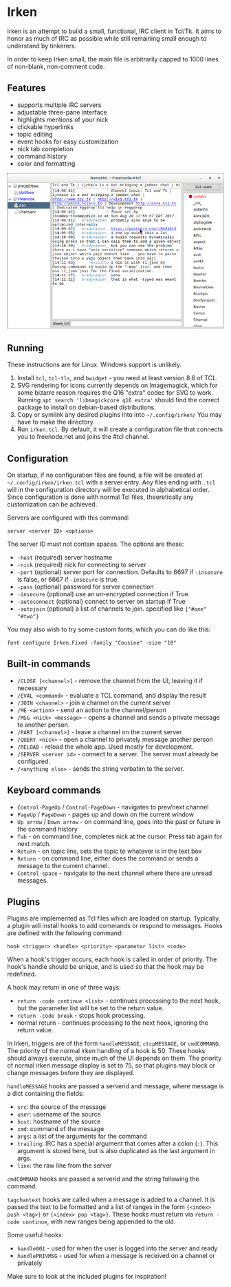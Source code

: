 Irken
=======

Irken is an attempt to build a small, functional, IRC client in Tcl/Tk.  It
aims to honor as much of IRC as possible while still remaining small enough to
understand by tinkerers.

In order to keep Irken small, the main file is arbitrarily capped to 1000
lines of non-blank, non-comment code.

Features
--------

- supports multiple IRC servers
- adjustable three-pane interface
- highlights mentions of your nick
- clickable hyperlinks
- topic editing
- event hooks for easy customization
- nick tab completion
- command history
- color and formatting

![Screenshot](https://raw.githubusercontent.com/dlowe-net/irken/master/irken.png)

Running
-------

These instructions are for Linux.  Windows support is unlikely.

1. Install `tcl`, `tcl-tls`, and `bwidget` - you need at least version 8.6 of TCL.
2. SVG rendering for icons currently depends on Imagemagick, which for some bizarre
reason requires the Q16 "extra" codec for SVG to work.  Running `apt search
'libmagickcore q16 extra'` should find the correct package to install on
debian-based distributions.
3. Copy or symlink any desired plugins into into `~/.config/irken/`  You may
   have to make the directory.
4. Run `irken.tcl`. By default, it will create a configuration file that
   connects you to freenode.net and joins the #tcl channel.

Configuration
-------------

On startup, if no configuration files are found, a file will be created at
`~/.config/irken/irken.tcl` with a server entry.  Any files ending with
`.tcl` will in the configuration directory will be executed in alphabetical
order.  Since configuration is done with normal Tcl files, theoretically any
customization can be achieved.

Servers are configured with this command:

    server <server ID> <options>

The server ID must not contain spaces.  The options are these:

* `-host` (required) server hostname
* `-nick` (required) nick for connecting to server
* `-port` (optional) server port for connection.  Defaults to 6697 if `-insecure` is
  false, or 6667 if `-insecure` is true.
* `-pass` (optional) password for server connection
* `-insecure` (optional) use an un-encrypted connection if True
* `-autoconnect` (optional) connect to server on startup if True
* `-autojoin` (optional) a list of channels to join.  specified like `{"#one" "#two"}`

You may also wish to try some custom fonts, which you can do like this:

    font configure Irken.Fixed -family "Cousine" -size "10"

Built-in commands
-----------------

* `/CLOSE [<channel>]` - remove the channel from the UI, leaving it if necessary
* `/EVAL <command>` - evaluate a TCL command, and display the result
* `/JOIN <channel>` - join a channel on the current server
* `/ME <action>` - send an action to the channel/person
* `/MSG <nick> <message>` - opens a channel and sends a private message to another person.
* `/PART [<channel>]` - leave a channel on the current server
* `/QUERY <nick>` - open a channel to privately message another person
* `/RELOAD` - reload the whole app.  Used mostly for development.
* `/SERVER <server id>` - connect to a server.  The server must already be configured.
* `/<anything else>` - sends the string verbatim to the server.

Keyboard commands
-----------------

* `Control-PageUp` / `Control-PageDown` - navigates to prev/next channel
* `PageUp` / `PageDown` - pages up and down on the current window
* `Up arrow` / `Down arrow` - on command line, goes into the past or future in the command history
* `Tab` - on command line, completes nick at the cursor.  Press tab again for
next match.
* `Return` - on topic line, sets the topic to whatever is in the text box
* `Return` - on command line, either does the command or sends a message to the
  current channel.
* `Control-space` - navigate to the next channel where there are unread messages.

Plugins
-------

Plugins are implemented as Tcl files which are loaded on startup.  Typically, a
plugin will install hooks to add commands or respond to messages.  Hooks are
defined with the following command:

    hook <trigger> <handle> <priority> <parameter list> <code>

When a hook's trigger occurs, each hook is called in order of priority.  The
hook's handle should be unique, and is used so that the hook may be redefined.

A hook may return in one of three ways:

- `return -code continue <list>` - continues processing to the next hook, but
  the parameter list will be set to the return value.
- `return -code break` - stops hook processing.
- normal return - continues processing to the next hook, ignoring the return
  value.

In Irken, triggers are of the form `handleMESSAGE`, `ctcpMESSAGE`, or
`cmdCOMMAND`.  The priority of the normal irken handling of a hook is 50.
These hooks should always execute, since much of the UI depends on them.  The
priority of normal irken message display is set to 75, so that plugins may
block or change messages before they are displayed.

`handleMESSAGE` hooks are passed a serverid and message, where message is a
dict containing the fields:

- `src`: the source of the message
- `user`: username of the source
- `host`: hostname of the source
- `cmd`: command of the message
- `args`: a list of the arguments for the command
- `trailing`: IRC has a special argument that comes after a colon (`:`).  This
  argument is stored here, but is also duplicated as the last argument in args.
- `line`: the raw line from the server

`cmdCOMMAND` hooks are passed a serverid and the string following the command.

`tagchantext` hooks are called when a message is added to a channel.  It is
passed the text to be formatted and a list of ranges in the form `{<index> push
<tag>}` or `{<index> pop <tag>}`.  These hooks *must* return via `return -code
continue`, with new ranges being appended to the old.

Some useful hooks:

- `handle001` - used for when the user is logged into the server and ready
- `handlePRIVMSG` - used for when a message is received on a channel or privately

Make sure to look at the included plugins for inspiration!
